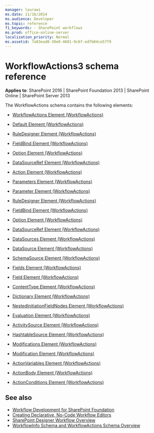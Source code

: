```yaml
---
manager: laurawi
ms.date: 11/16/2014
ms.audience: Developer
ms.topic: reference
f1_keywords: - SharePoint workflows
ms.prod: office-online-server
localization_priority: Normal
ms.assetid: 7a03ead8-30e0-4601-9c6f-edfb04ce57f9
---
```


# WorkflowActions3 schema reference

**Applies to**: SharePoint 2016 | SharePoint Foundation 2013 | SharePoint Online | SharePoint Server 2013

The WorkflowActions schema contains the following elements:

- [WorkflowActions Element (WorkflowActions)](workflowactions-element-workflowactions.md)

- [Default Element (WorkflowActions)](default-element-workflowactions.md)

- [RuleDesigner Element (WorkflowActions)](ruledesigner-element-workflowactions.md)

- [FieldBind Element (WorkflowActions)](fieldbind-element-workflowactions.md)

- [Option Element (WorkflowActions)](option-element-workflowactions.md)

- [DataSourceRef Element (WorkflowActions)](datasourceref-element-workflowactions.md)

- [Action Element (WorkflowActions)](action-element-workflowactions.md)

- [Parameters Element (WorkflowActions)](parameters-element-workflowactions.md)

- [Parameter Element (WorkflowActions)](parameter-element-workflowactions.md)

- [RuleDesigner Element (WorkflowActions)](ruledesigner-element-workflowactions.md)

- [FieldBind Element (WorkflowActions)](fieldbind-element-workflowactions.md)

- [Option Element (WorkflowActions)](option-element-workflowactions.md)

- [DataSourceRef Element (WorkflowActions)](datasourceref-element-workflowactions.md)

- [DataSources Element (WorkflowActions)](datasources-element-workflowactions.md)

- [DataSource Element (WorkflowActions)](datasource-element-workflowactions.md)

- [SchemaSource Element (WorkflowActions)](schemasource-element-workflowactions.md)

- [Fields Element (WorkflowActions)](fields-element-workflowactions.md)

- [Field Element (WorkflowActions)](field-element-workflowactions.md)

- [ContentType Element (WorkflowActions)](contenttype-element-workflowactions.md)

- [Dictionary Element (WorkflowActions)](dictionary-element-workflowactions.md)

- [NestedInitiationFieldNodes Element (WorkflowActions)](nestedinitiationfieldnodes-element-workflowactions.md)

- [Evaluation Element (WorkflowActions)](evaluation-element-workflowactions.md)

- [ActivitySource Element (WorkflowActions)](activitysource-element-workflowactions.md)

- [HashtableSource Element (WorkflowActions)](hashtablesource-element-workflowactions.md)

- [Modifications Element (WorkflowActions)](modifications-element-workflowactions.md)

- [Modification Element (WorkflowActions)](modification-element-workflowactions.md)

- [ActionVariables Element (WorkflowActions)](actionvariables-element-workflowactions.md)

- [ActionBody Element (WorkflowActions)](actionbody-element-workflowactions.md)

- [ActionConditions Element (WorkflowActions)](actionconditions-element-workflowactions.md)


## See also

- [Workflow Development for SharePoint Foundation](https://msdn.microsoft.com/library/ad7a5bf2-fab0-4b30-ae0b-46b15f16b491(Office.15).aspx)
- [Creating Declarative, No-Code Workflow Editors](https://msdn.microsoft.com/library/60dfda8d-e724-4d7d-9578-aa239c362dcf(Office.15).aspx)
- [SharePoint Designer Workflow Overview](https://msdn.microsoft.com/library/5ef4e933-564e-4dea-b2f4-c1b621774969(Office.15).aspx)
- [WorkflowInfo Schema and WorkflowActions Schema Overview](https://msdn.microsoft.com/library/25da07cb-b228-43f2-9cdf-c8c71c3eabbb(Office.15).aspx)


 





